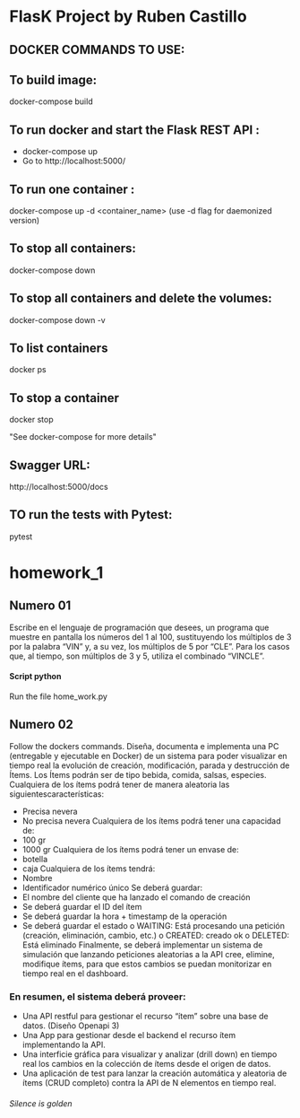 # FlasK Project by Ruben Castillo


## DOCKER COMMANDS TO USE:

## To build image:

docker-compose build

## To run docker and start the Flask REST API :

- docker-compose up
- Go to http://localhost:5000/

## To run one container :

docker-compose up -d <container_name> (use -d flag for daemonized version)

## To stop all containers:

docker-compose down

## To stop all containers and delete the volumes:

docker-compose down -v

## To list containers

docker ps

## To stop a container

docker stop <container hash>

"See docker-compose for more details"

## Swagger URL:

http://localhost:5000/docs

## TO run the tests with Pytest:

pytest


# homework_1
## Numero 01
Escribe en el lenguaje de programación que desees, un programa que muestre en
pantalla los números del 1 al 100, sustituyendo los múltiplos de 3 por la palabra “VIN” y,
a su vez, los múltiplos de 5 por “CLE”. Para los casos que, al tiempo, son múltiplos de 3
y 5, utiliza el combinado “VINCLE”.
#### Script python
Run the file home_work.py

## Numero 02
Follow the dockers commands.
Diseña, documenta e implementa una PC (entregable y ejecutable en Docker) de un
sistema para poder visualizar en tiempo real la evolución de creación, modificación,
parada y destrucción de Ítems.
Los Ítems podrán ser de tipo bebida, comida, salsas, especies.
Cualquiera de los ítems podrá tener de manera aleatoria las siguientescaracterísticas:
- Precisa nevera
- No precisa nevera
Cualquiera de los ítems podrá tener una capacidad de:
- 100 gr
- 1000 gr
Cualquiera de los ítems podrá tener un envase de:
- botella
- caja
Cualquiera de los ítems tendrá:
- Nombre
- Identificador numérico único
Se deberá guardar:
- El nombre del cliente que ha lanzado el comando de creación
- Se deberá guardar el ID del ítem
- Se deberá guardar la hora + timestamp de la operación
- Se deberá guardar el estado
o WAITING: Está procesando una petición (creación, eliminación,
cambio, etc.)
o CREATED: creado ok
o DELETED: Está eliminado
Finalmente, se deberá implementar un sistema de simulación que lanzando
peticiones aleatorias a la API cree, elimine, modifique ítems, para que estos
cambios se puedan monitorizar en tiempo real en el dashboard.
### En resumen, el sistema deberá proveer:
- Una API restful para gestionar el recurso “ítem” sobre una base de
datos. (Diseño Openapi 3)
- Una App para gestionar desde el backend el recurso ítem
implementando la API.
- Una interficie gráfica para visualizar y analizar (drill down) en tiempo real
los cambios en la colección de ítems desde el origen de datos.
- Una aplicación de test para lanzar la creación automática y aleatoria de ítems
(CRUD completo) contra la API de N elementos en tiempo real.
###### Silence is golden
